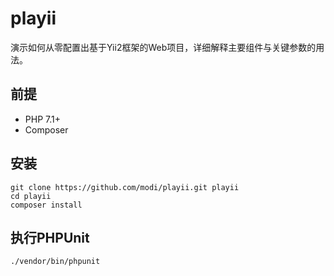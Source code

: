 # playii

演示如何从零配置出基于Yii2框架的Web项目，详细解释主要组件与关键参数的用法。

## 前提

- PHP 7.1+
- Composer

## 安装

```
git clone https://github.com/modi/playii.git playii
cd playii
composer install
```

## 执行PHPUnit

`./vendor/bin/phpunit`
